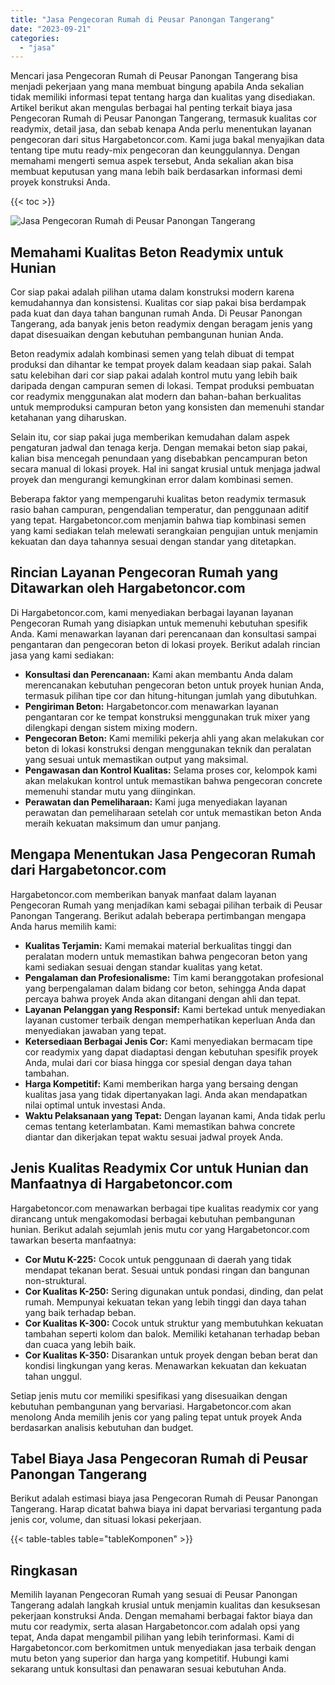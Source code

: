 ```yaml
---
title: "Jasa Pengecoran Rumah di Peusar Panongan Tangerang"
date: "2023-09-21"
categories: 
  - "jasa"
---
```



Mencari jasa Pengecoran Rumah di Peusar Panongan Tangerang bisa menjadi pekerjaan yang mana membuat bingung apabila Anda sekalian tidak memiliki informasi tepat tentang harga dan kualitas yang disediakan. Artikel berikut akan mengulas berbagai hal penting terkait biaya jasa Pengecoran Rumah di Peusar Panongan Tangerang, termasuk kualitas cor readymix, detail jasa, dan sebab kenapa Anda perlu menentukan layanan pengecoran dari situs Hargabetoncor.com. Kami juga bakal menyajikan data tentang tipe mutu ready-mix pengecoran dan keunggulannya. Dengan memahami mengerti semua aspek tersebut, Anda sekalian akan bisa membuat keputusan yang mana lebih baik berdasarkan informasi demi proyek konstruksi Anda.

{{< toc >}}

![Jasa Pengecoran Rumah di Peusar Panongan Tangerang](https://hargareadymixid.github.io/hbc/readymix-hbc%20(44).png)

## Memahami Kualitas Beton Readymix untuk Hunian

Cor siap pakai adalah pilihan utama dalam konstruksi modern karena kemudahannya dan konsistensi. Kualitas cor siap pakai bisa berdampak pada kuat dan daya tahan bangunan rumah Anda. Di Peusar Panongan Tangerang, ada banyak jenis beton readymix dengan beragam jenis yang dapat disesuaikan dengan kebutuhan pembangunan hunian Anda.

Beton readymix adalah kombinasi semen yang telah dibuat di tempat produksi dan dihantar ke tempat proyek dalam keadaan siap pakai. Salah satu kelebihan dari cor siap pakai adalah kontrol mutu yang lebih baik daripada dengan campuran semen di lokasi. Tempat produksi pembuatan cor readymix menggunakan alat modern dan bahan-bahan berkualitas untuk memproduksi campuran beton yang konsisten dan memenuhi standar ketahanan yang diharuskan.

Selain itu, cor siap pakai juga memberikan kemudahan dalam aspek pengaturan jadwal dan tenaga kerja. Dengan memakai beton siap pakai, kalian bisa mencegah penundaan yang disebabkan pencampuran beton secara manual di lokasi proyek. Hal ini sangat krusial untuk menjaga jadwal proyek dan mengurangi kemungkinan error dalam kombinasi semen.

Beberapa faktor yang mempengaruhi kualitas beton readymix termasuk rasio bahan campuran, pengendalian temperatur, dan penggunaan aditif yang tepat. Hargabetoncor.com menjamin bahwa tiap kombinasi semen yang kami sediakan telah melewati serangkaian pengujian untuk menjamin kekuatan dan daya tahannya sesuai dengan standar yang ditetapkan.

## Rincian Layanan Pengecoran Rumah yang Ditawarkan oleh Hargabetoncor.com

Di Hargabetoncor.com, kami menyediakan berbagai layanan layanan Pengecoran Rumah yang disiapkan untuk memenuhi kebutuhan spesifik Anda. Kami menawarkan layanan dari perencanaan dan konsultasi sampai pengantaran dan pengecoran beton di lokasi proyek. Berikut adalah rincian jasa yang kami sediakan:

- **Konsultasi dan Perencanaan:** Kami akan membantu Anda dalam merencanakan kebutuhan pengecoran beton untuk proyek hunian Anda, termasuk pilihan tipe cor dan hitung-hitungan jumlah yang dibutuhkan.
- **Pengiriman Beton:** Hargabetoncor.com menawarkan layanan pengantaran cor ke tempat konstruksi menggunakan truk mixer yang dilengkapi dengan sistem mixing modern.
- **Pengecoran Beton:** Kami memiliki pekerja ahli yang akan melakukan cor beton di lokasi konstruksi dengan menggunakan teknik dan peralatan yang sesuai untuk memastikan output yang maksimal.
- **Pengawasan dan Kontrol Kualitas:** Selama proses cor, kelompok kami akan melakukan kontrol untuk memastikan bahwa pengecoran concrete memenuhi standar mutu yang diinginkan.
- **Perawatan dan Pemeliharaan:** Kami juga menyediakan layanan perawatan dan pemeliharaan setelah cor untuk memastikan beton Anda meraih kekuatan maksimum dan umur panjang.

## Mengapa Menentukan Jasa Pengecoran Rumah dari Hargabetoncor.com

Hargabetoncor.com memberikan banyak manfaat dalam layanan Pengecoran Rumah yang menjadikan kami sebagai pilihan terbaik di Peusar Panongan Tangerang. Berikut adalah beberapa pertimbangan mengapa Anda harus memilih kami:

- **Kualitas Terjamin:** Kami memakai material berkualitas tinggi dan peralatan modern untuk memastikan bahwa pengecoran beton yang kami sediakan sesuai dengan standar kualitas yang ketat.
- **Pengalaman dan Profesionalisme:** Tim kami beranggotakan profesional yang berpengalaman dalam bidang cor beton, sehingga Anda dapat percaya bahwa proyek Anda akan ditangani dengan ahli dan tepat.
- **Layanan Pelanggan yang Responsif:** Kami bertekad untuk menyediakan layanan customer terbaik dengan memperhatikan keperluan Anda dan menyediakan jawaban yang tepat.
- **Ketersediaan Berbagai Jenis Cor:** Kami menyediakan bermacam tipe cor readymix yang dapat diadaptasi dengan kebutuhan spesifik proyek Anda, mulai dari cor biasa hingga cor spesial dengan daya tahan tambahan.
- **Harga Kompetitif:** Kami memberikan harga yang bersaing dengan kualitas jasa yang tidak dipertanyakan lagi. Anda akan mendapatkan nilai optimal untuk investasi Anda.
- **Waktu Pelaksanaan yang Tepat:** Dengan layanan kami, Anda tidak perlu cemas tentang keterlambatan. Kami memastikan bahwa concrete diantar dan dikerjakan tepat waktu sesuai jadwal proyek Anda.

## Jenis Kualitas Readymix Cor untuk Hunian dan Manfaatnya di Hargabetoncor.com

Hargabetoncor.com menawarkan berbagai tipe kualitas readymix cor yang dirancang untuk mengakomodasi berbagai kebutuhan pembangunan hunian. Berikut adalah sejumlah jenis mutu cor yang Hargabetoncor.com tawarkan beserta manfaatnya:

- **Cor Mutu K-225:** Cocok untuk penggunaan di daerah yang tidak mendapat tekanan berat. Sesuai untuk pondasi ringan dan bangunan non-struktural.
- **Cor Kualitas K-250:** Sering digunakan untuk pondasi, dinding, dan pelat rumah. Mempunyai kekuatan tekan yang lebih tinggi dan daya tahan yang baik terhadap beban.
- **Cor Kualitas K-300:** Cocok untuk struktur yang membutuhkan kekuatan tambahan seperti kolom dan balok. Memiliki ketahanan terhadap beban dan cuaca yang lebih baik.
- **Cor Kualitas K-350:** Disarankan untuk proyek dengan beban berat dan kondisi lingkungan yang keras. Menawarkan kekuatan dan kekuatan tahan unggul.

Setiap jenis mutu cor memiliki spesifikasi yang disesuaikan dengan kebutuhan pembangunan yang bervariasi. Hargabetoncor.com akan menolong Anda memilih jenis cor yang paling tepat untuk proyek Anda berdasarkan analisis kebutuhan dan budget.

## Tabel Biaya Jasa Pengecoran Rumah di Peusar Panongan Tangerang

Berikut adalah estimasi biaya jasa Pengecoran Rumah di Peusar Panongan Tangerang. Harap dicatat bahwa biaya ini dapat bervariasi tergantung pada jenis cor, volume, dan situasi lokasi pekerjaan.

{{< table-tables table="tableKomponen" >}}

## Ringkasan

Memilih layanan Pengecoran Rumah yang sesuai di Peusar Panongan Tangerang adalah langkah krusial untuk menjamin kualitas dan kesuksesan pekerjaan konstruksi Anda. Dengan memahami berbagai faktor biaya dan mutu cor readymix, serta alasan Hargabetoncor.com adalah opsi yang tepat, Anda dapat mengambil pilihan yang lebih terinformasi. Kami di Hargabetoncor.com berkomitmen untuk menyediakan jasa terbaik dengan mutu beton yang superior dan harga yang kompetitif. Hubungi kami sekarang untuk konsultasi dan penawaran sesuai kebutuhan Anda.
